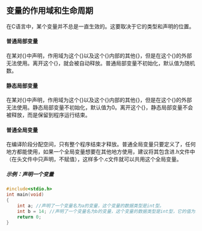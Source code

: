 ## 变量的作用域和生命周期
在C语言中，某个变量并不总是一直生效的。这要取决于它的类型和声明的位置。

#### 普通局部变量
在某对\{\}中声明，作用域为这个\{\}以及这个\{\}内部的其他\{\}，但是在这个\{\}的外部无法使用。离开这个\{\}，就会被自动释放。普通局部变量不初始化，默认值为随机数。

#### 静态局部变量
在某对\{\}中声明，作用域为这个\{\}以及这个\{\}内部的其他\{\}，但是在这个\{\}的外部无法使用。静态局部变量不初始化，默认值为0。离开这个\{\}，静态局部变量不会被释放，而是保留到程序运行结束。

#### 普通全局变量
在编译阶段分配空间，只有整个程序结束才释放。普通全局变量只要定义了，任何地方都能使用，如果一个全局变量想要在其他地方使用，建议将其包含进.h文件中（在头文件中只声明，不赋值），这样多个.c文件就可以共用这个全局变量。

##### 示例：声明一个变量
```c
#include<stdio.h>  
int main(void)  
{  
    int a; //声明了一个变量名为a的变量，这个变量的数据类型是int型。
    int b = 14; //声明了一个变量名为b的变量，这个变量的数据类型是int型，它的值为14.
    return 0;  
}
```